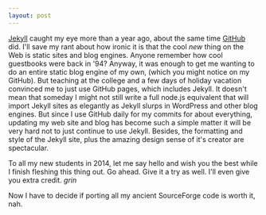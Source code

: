 ```yaml
---
layout: post
---
```


[Jekyll][] caught my eye more than a year ago, about the same time
[GitHub][] did. I'll save my rant about how ironic it is that the cool
_new_ thing on the Web is static sites and blog engines. Anyone
remember how cool guestbooks were back in '94? Anyway, it was enough
to get me wanting to do an entire static blog engine of my own, (which
you might notice on my GitHub). But teaching at the college and a few
days of holiday vacation convinced me to just use GitHub pages, which
includes Jekyll. It doesn't mean that someday I might not still write
a full node.js equivalent that will import Jekyll sites as elegantly
as Jekyll slurps in WordPress and other blog engines. But since I
use GitHub daily for my commits for about everything, updating my
web site and blog has become such a simple matter it will be very
hard not to just continue to use Jekyll. Besides, the formatting and
style of the Jekyll site, plus the amazing design sense of it's
creator are spectacular. 

To all my new students in 2014, let me say hello and wish you the best
while I finish fleshing this thing out. Go ahead. Give it a try as
well. I'll even give you extra credit. *grin*

Now I have to decide if porting all my ancient SourceForge code is
worth it, nah.

[Jekyll]: http://jekyllrb.com
[GitHub]: http://github.com/robmuh

